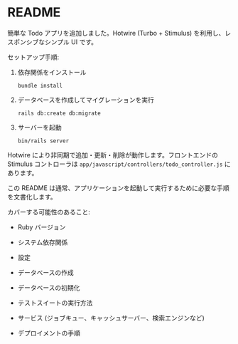 # README

簡単な Todo アプリを追加しました。Hotwire (Turbo + Stimulus) を利用し、レスポンシブなシンプル UI です。

セットアップ手順:

1. 依存関係をインストール

   ```
   bundle install
   ```

2. データベースを作成してマイグレーションを実行

   ```
   rails db:create db:migrate
   ```

3. サーバーを起動

   ```
   bin/rails server
   ```

Hotwire により非同期で追加・更新・削除が動作します。フロントエンドの Stimulus コントローラは `app/javascript/controllers/todo_controller.js` にあります。

この README は通常、アプリケーションを起動して実行するために必要な手順を文書化します。

カバーする可能性のあること:

* Ruby バージョン

* システム依存関係

* 設定

* データベースの作成

* データベースの初期化

* テストスイートの実行方法

* サービス (ジョブキュー、キャッシュサーバー、検索エンジンなど)

* デプロイメントの手順
